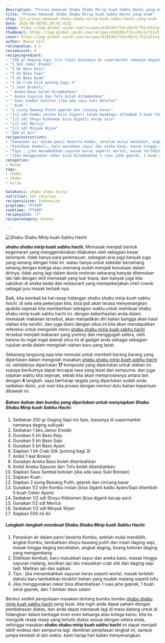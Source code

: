 ```yaml
---
description: "Proses memasak Shabu Shabu Mirip kuah Sabhu Hachi yang enak"
title: "Proses memasak Shabu Shabu Mirip kuah Sabhu Hachi yang enak"
slug: 123-proses-memasak-shabu-shabu-mirip-kuah-sabhu-hachi-yang-enak
date: 2020-09-08T01:30:43.923Z
image: https://img-global.cpcdn.com/recipes/d18330cf33cc65c5/751x532cq70/shabu-shabu-mirip-kuah-sabhu-hachi-foto-resep-utama.jpg
thumbnail: https://img-global.cpcdn.com/recipes/d18330cf33cc65c5/751x532cq70/shabu-shabu-mirip-kuah-sabhu-hachi-foto-resep-utama.jpg
cover: https://img-global.cpcdn.com/recipes/d18330cf33cc65c5/751x532cq70/shabu-shabu-mirip-kuah-sabhu-hachi-foto-resep-utama.jpg
author: Mason Gill
ratingvalue: 4.3
reviewcount: 8
recipeingredient:
- "250 gr Daging Sapi iris tipis biasanya di supermarket namanya daging sukiyaki"
- "1 bks Jamur Enokki"
- "5 bh Baso Keju"
- "5 bh Baso Sapi"
- "5 bh Baso Ayam"
- "1 bh Crab Stik potong bagi 3"
- "1 ikat Brokoli"
- " Aneka Baso boleh ditambahkan"
- " Aneka Sayuran dan Tofu boleh ditambahkan"
- " Saus Sambal botolan jika ada saus Suki Botolan"
- " Kuah "
- "2 siung Bawang Putih geprek dan cincang kasar"
- "1/2 sdm Kombu instan bisa diganti kaldu AyamSapi ditambah 5 buah Ceker Ayam"
- "1/2 sdt Shoyu Kikkoman bisa diganti kecap asin"
- "1/2 sdt Merica"
- "1/2 sdt Minyak Wijen"
- "500 ml Air"
recipeinstructions:
- "Panaskan air dalam panci beserta Kombu, setelah mulai mendidih, angkat Kombu, tambahkan shoyu bawang putih dan irisan daging sapi, masak hingga daging kecoklatan, angkat daging, buang kotoran daging yang mengambang"
- "Didihkan kembali, baru masukkan sayur dan aneka baso, masak hingga sayuran matang, kecilkan api lalu masukkan crab stik dan daging sapi tadi. Matikan api dan sajikan."
- "Tips : jika menambahkan sayuran keras seperti wortel, masak terlebih dahulu baru tambahkan terakhir bahan yang mudah matang seperti tofu"
- "Jika menggunakan ceker bisa ditambahkan 1 ruas jahe geprek, 1 buah serai geprek, dan 1 lembar daun salam"
categories:
- Resep
tags:
- shabu
- shabu
- mirip

katakunci: shabu shabu mirip 
nutrition: 141 calories
recipecuisine: Indonesian
preptime: "PT35M"
cooktime: "PT48M"
recipeyield: "3"
recipecategory: Dinner

---
```



![Shabu Shabu Mirip kuah Sabhu Hachi](https://img-global.cpcdn.com/recipes/d18330cf33cc65c5/751x532cq70/shabu-shabu-mirip-kuah-sabhu-hachi-foto-resep-utama.jpg)

<b><i>shabu shabu mirip kuah sabhu hachi</i></b>, Memasak menjadi bentuk kegemaran yang menggembirakan dilakukan oleh sebagian besar kelompok. tidak hanya para perempuan, sebagian pria juga banyak juga yang senang dengan hobi ini. walau hanya untuk sekedar bersenang senang dengan kolega atau memang sudah menjadi kesukaan dalam dirinya. tidak asing lagi dalam dunia restoran sekarang banyak ditemukan laki laki dengan skill memasak yang luar biasa, dan banyak juga kita saksikan di aneka kedai dan restaurant yang mempekerjakan chef cowok sebagai juru masak terbaik nya.

Baik, kita kembali ke hal resep hidangan <i>shabu shabu mirip kuah sabhu hachi</i>. di sela sela pekerjaan kita, bisa jadi akan terasa menyenangkan apabila sejenak kita memberikan sebagian waktu untuk membuat shabu shabu mirip kuah sabhu hachi ini. dengan keberhasilan anda dalam memasak makanan tersebut, akan menjadikan diri kalian bangga akan hasil olahan kita sendiri. dan juga disini dengan situs ini kita akan mendapatkan referensi untuk mengolah menu <u>shabu shabu mirip kuah sabhu hachi</u> tersebut menjadi makanan yang yummy dan menggugah selera, oleh karena itu ingat ingat alamat situs ini di gadget anda sebagai sebagian rujukan anda dalam mengolah olahan baru yang lezat.




Sekarang langsung saja kita memulai untuk membeli barang barang yang diperlukan dalam mengolah masakan <u><i>shabu shabu mirip kuah sabhu hachi</i></u> ini. setidaknya diperlukan <b>17</b> komposisi yang diperlukan untuk olahan ini. supaya berikutnya dapat tercapai rasa yang lezat dan sempurna. dan juga siapkan waktu kita sejenak, sebab kita akan memprosesnya antara lain dengan <b>4</b> langkah. saya berharap segala yang diperlukan sudah anda sediakan disini, yuk mari kita proses dengan merinci dulu bahan keperluan dibawah ini.

<!--inarticleads1-->

##### Bahan-bahan dan bumbu yang diperlukan untuk menyiapkan Shabu Shabu Mirip kuah Sabhu Hachi:

1. Sediakan 250 gr Daging Sapi iris tipis, biasanya di supermarket namanya daging sukiyaki
1. Sediakan 1 bks Jamur Enokki
1. Gunakan 5 bh Baso Keju
1. Gunakan 5 bh Baso Sapi
1. Gunakan 5 bh Baso Ayam
1. Siapkan 1 bh Crab Stik (potong bagi 3)
1. Ambil 1 ikat Brokoli
1. Gunakan  Aneka Baso boleh ditambahkan
1. Ambil  Aneka Sayuran dan Tofu boleh ditambahkan
1. Siapkan  Saus Sambal botolan (jika ada saus Suki Botolan)
1. Siapkan  Kuah :
1. Siapkan 2 siung Bawang Putih, geprek dan cincang kasar
1. Gunakan 1/2 sdm Kombu instan (bisa diganti kaldu Ayam/Sapi ditambah 5 buah Ceker Ayam)
1. Sediakan 1/2 sdt Shoyu Kikkoman (bisa diganti kecap asin)
1. Gunakan 1/2 sdt Merica
1. Sediakan 1/2 sdt Minyak Wijen
1. Siapkan 500 ml Air




<!--inarticleads2-->

##### Langkah-langkah membuat Shabu Shabu Mirip kuah Sabhu Hachi:

1. Panaskan air dalam panci beserta Kombu, setelah mulai mendidih, angkat Kombu, tambahkan shoyu bawang putih dan irisan daging sapi, masak hingga daging kecoklatan, angkat daging, buang kotoran daging yang mengambang
1. Didihkan kembali, baru masukkan sayur dan aneka baso, masak hingga sayuran matang, kecilkan api lalu masukkan crab stik dan daging sapi tadi. Matikan api dan sajikan.
1. Tips : jika menambahkan sayuran keras seperti wortel, masak terlebih dahulu baru tambahkan terakhir bahan yang mudah matang seperti tofu
1. Jika menggunakan ceker bisa ditambahkan 1 ruas jahe geprek, 1 buah serai geprek, dan 1 lembar daun salam




Berikut sedikit pengulasan masakan tentang bumbu bumbu <u>shabu shabu mirip kuah sabhu hachi</u> yang lezat. kita ingin anda dapat paham dengan pembahasan diatas, dan anda dapat memasak lagi di masa datang untuk di hidangkan dalam berbagai even even keluarga atau kolega kamu. kita bs mengulik resep resep yang tertulis diatas sesuai dengan selera anda, sehingga masakan <b>shabu shabu mirip kuah sabhu hachi</b> ini dapat menjadi lebih endess dan sempurna lagi. demikian penjelasan singkat ini, sampai jumpa kembali di lain waktu. kami harap hari kalian menyenangkan.
